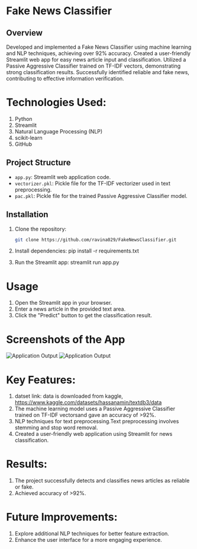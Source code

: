 
# Fake News Classifier

## Overview
Developed and implemented a Fake News Classifier using machine learning and NLP techniques, achieving over 92% accuracy. Created a user-friendly Streamlit web app for easy news article input and classification. Utilized a Passive Aggressive Classifier trained on TF-IDF vectors, demonstrating strong classification results. Successfully identified reliable and fake news, contributing to effective information verification.


# Technologies Used:

1. Python
2. Streamlit
3. Natural Language Processing (NLP)
4. scikit-learn
5. GitHub

## Project Structure
- `app.py`: Streamlit web application code.
- `vectorizer.pkl`: Pickle file for the TF-IDF vectorizer used in text preprocessing.
- `pac.pkl`: Pickle file for the trained Passive Aggressive Classifier model.

## Installation
1. Clone the repository:
   ```bash
   git clone https://github.com/ravina029/FakeNewsClassifier.git
   

2. Install dependencies:
pip install -r requirements.txt

3. Run the Streamlit app:
streamlit run app.py


# Usage
1. Open the Streamlit app in your browser.
2. Enter a news article in the provided text area.
3. Click the "Predict" button to get the classification result.

# Screenshots of the App
![Application Output](Fake.png)
![Application Output](reliable.png)



# Key Features:
1. datset link: data is downloaded from kaggle, https://www.kaggle.com/datasets/hassanamin/textdb3/data
2. The machine learning model uses a Passive Aggressive Classifier trained on TF-IDF vectorsand gave an accuracy of >92%. 
3. NLP techniques for text preprocessing.Text preprocessing involves stemming and stop word removal.
4. Created a user-friendly web application using Streamlit for news classification.


# Results:

1. The project successfully detects and classifies news articles as reliable or fake.
2. Achieved accuracy of >92%.


# Future Improvements:

1. Explore additional NLP techniques for better feature extraction.
2. Enhance the user interface for a more engaging experience.













